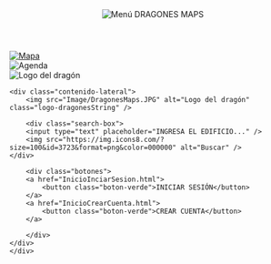 <!DOCTYPE html>
<html lang="es">
<head>
    <meta charset="UTF-8" />
    <meta name="viewport" content="width=device-width, initial-scale=1.0"/>
    <title>Dragones Maps - Inicio</title>
    <link rel="stylesheet" href="style.css" />
    <link rel="stylesheet" href="InicioStyle.css" />
    <link rel="icon" type="image/x-icon" href="Image/Icono.ico">
</head>
<body>
    <header class="top-bar">
  <div class="top-left">
    <img src="https://img.icons8.com/?size=100&id=S5biqohaDgd1&format=png&color=000000"
         alt="Menú" class="menu-icon" onclick="togglePanel()" />
    <span class="top-title">DRAGONES MAPS</span>
  </div>

</header>
    <!-- Barra lateral reutilizada -->
    <div class="panel-lateral activo">
    <div class="nav-item">
    <a href="index.html">
        <img src="https://img.icons8.com/?size=100&id=3723&format=png&color=000000" alt="Mapa" />
    </a>
    </div>
    <div class="nav-item">
        <img src="https://img.icons8.com/?size=100&id=23&format=png&color=000000" alt="Agenda" />
    </div>
    </div>
<body>
    
<div class="inicio-container">
    <!-- Fila: dragón a la izquierda, y todo lo demás a la derecha -->
    <div class="fila-principal">
        <img src="Image/DragonLogo.JPG" alt="Logo del dragón" class="logo-dragones" />

    <div class="contenido-lateral">
        <img src="Image/DragonesMaps.JPG" alt="Logo del dragón" class="logo-dragonesString" />

        <div class="search-box">
        <input type="text" placeholder="INGRESA EL EDIFICIO..." />
        <img src="https://img.icons8.com/?size=100&id=3723&format=png&color=000000" alt="Buscar" />
    </div>

        <div class="botones">
        <a href="InicioInciarSesion.html">
            <button class="boton-verde">INICIAR SESIÓN</button>
        </a>
        <a href="InicioCrearCuenta.html">
            <button class="boton-verde">CREAR CUENTA</button>
        </a>
        
        </div>
    </div>
    </div>
</div>
<script src="script.js"></script>
</body>
</html>
